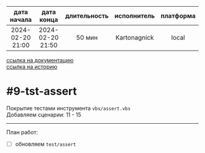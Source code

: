 |   дата начала    |    дата конца    | длительность | исполнитель  | платформа |
|:----------------:|:----------------:|:------------:|:------------:|:---------:|
| 2024-02-20 21:00 | 2024-02-20 21:50 |    50 мин    | Kartonagnick |   local   |

[ссылка на документацию](../docs.md)  
[ссылка на историю](../history.md#-v009-tst)  

#9-tst-assert
=============
Покрытие тестами инструмента `vbs/assert.vbs`  
Добавляем сценарии: 11 - 15  

--------------------------------------------------------------------------------

План работ:  
  - [ ] обновляем `test/assert`  


